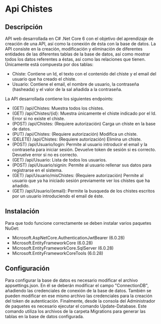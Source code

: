 <h1> Api Chistes </h1>
<h2>Descripción</h2>
API web desarrollada en C# .Net Core 6 con el objetivo del aprendizaje de creación de una API, así como la conexión de ésta con la base de datos.
La API consiste en la creación, modificación y eliminación de diferentes entidades de las diferentes tablas de la base de datos, así como mostrar todos los datos referentes a éstas, así como las relaciones que tienen.
Únicamente está compuesta por dos tablas:
<ul>
  <li>
    Chiste: Contiene un Id, el texto con el contenido del chiste y el email del usuario que ha creado el chiste.
  </li>
  <li>
    Usuario: Contiene el email, el nombre de usuario, la contraseña (hasheada) y el valor de la sal añadida a la contraseña.
  </li>
</ul>

La API desarrollada contiene los siguientes endpoints:

<ul>
  <li>
    (GET) /api/Chistes: Muestra todos los chistes.
  </li>
  <li>
    (GET) /api/Chistes/{id}: Muestra únicamente el chiste indicado por el Id. Error si no existe el chiste.
  </li>
  <li>
    (POST) /api/Chistes: (Requiere autorización) Carga un chiste en la base de datos. 
  </li>
  <li>
    (PUT) /api/Chistes: (Requiere autorización) Modifica un chiste.
  </li>
  <li>
    (DELETE) /api/Chistes: (Requiere autorización) Elimina un chiste.
  </li>
  <li>
    (POST) /api/Usuario/login: Permite al usuario introducir el email y la contraseña para iniciar sesión. Devuelve token de sesión si es correcto. Devuelve error si no es correcto.
  </li>
  <li>
    (GET) /api/Usuario: Lista de todos los usuarios.
  </li>
  <li>
    (POST) /api/Usuario/signin: Permite al usuario rellenar sus datos para registrarse en el sistema.
  </li>
  <li>
    (GET) /api/Usuario/misChistes: (Requiere autorización) Permite al usuario que ya ha iniciado sesión previamente ver los chistes que ha añadido.
  </li>
  <li>
    (GET) /api/Usuario/{email}: Permite la busqueda de los chistes escritos por un usuario introduciendo el email de éste.
  </li>
</ul>

<h2>Instalación</h2>
Para que todo funcione correctamente se deben instalar varios paquetes NuGet:
<ul>
  <li>
    Microsoft.AspNetCore.AuthenticationJwtBearer (6.0.28)
  </li>
  <li>
    Microsoft.EntityFrameworkCore (6.0.28)
  </li>
  <li>
    Microsoft.EntityFrameworkCore.SqlServer (6.0.28)
  </li>
  <li>
    Microsoft.EntityFrameworkCoreTools (6.0.28)
  </li>
</ul>
<h2>Configuración</h2>
Para configurar la base de datos es necesario modificar el archivo appsettings.json. En él se deberán modificar el campo "ConnectionDB", añadiendo las credenciales de conexión de la base de datos.
También se pueden modificar en ese mismo archivo las credenciales para la creación del token de autenticación.
Finalmente, desde la consola del Administrador de paquetes es necesario ejecutar el comando Update-Database. Este comando utiliza los archivos de la carpeta Migrations para generar las tablas en la base de datos configurada.


